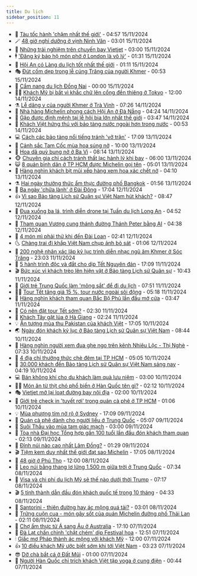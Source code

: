 ```yaml
---
title: Du lịch
sidebar_position: 11
---
```


<!-- vnexpress-du-lich:START -->
- 💂 [Tàu tốc hành &#39;chậm nhất thế giới&#39;](https://vnexpress.net/tau-toc-hanh-cham-nhat-the-gioi-4816110.html) - 04:57 15/11/2024
- 🪄 [48 giờ nghỉ dưỡng ở vịnh Ninh Vân](https://vnexpress.net/48-gio-nghi-duong-o-vinh-ninh-van-4815662.html) - 03:01 15/11/2024
- 🦅 [Những trải nghiệm trên chuyến bay Vietjet](https://vnexpress.net/nhung-trai-nghiem-tren-chuyen-bay-vietjet-4816141.html) - 03:00 15/11/2024
- 🕴 [&#39;Đăng ký bảo hộ món phở ở London là vô lý&#39;](https://vnexpress.net/dang-ky-bao-ho-mon-pho-o-london-la-vo-ly-4813384.html) - 01:31 15/11/2024
- 👀 [Hội An có Làng du lịch tốt nhất thế giới](https://vnexpress.net/hoi-an-co-lang-du-lich-tot-nhat-the-gioi-4816234.html) - 01:11 15/11/2024
- 🎭 [Đút cốm dẹp trong lễ cúng Trăng của người Khmer](https://vnexpress.net/dut-com-dep-trong-le-cung-trang-cua-nguoi-khmer-4816182.html) - 00:53 15/11/2024
- 🦒 [Cẩm nang du lịch Đồng Nai](https://vnexpress.net/cam-nang-du-lich-dong-nai-4811218.html) - 00:00 15/11/2024
- 👨‍🏫 [Khách Mỹ bị bắt vì khắc chữ lên cổng đền thiêng ở Tokyo](https://vnexpress.net/khach-my-bi-bat-vi-khac-chu-len-cong-den-thieng-o-tokyo-4816022.html) - 12:00 14/11/2024
- ⚗️ [Lễ dâng y của người Khmer ở Trà Vinh](https://vnexpress.net/le-dang-y-cua-nguoi-khmer-o-tra-vinh-4815107.html) - 07:26 14/11/2024
- 🥸 [Nhà hàng Michelin phong cách Hội An ở Đà Nẵng](https://vnexpress.net/nha-hang-michelin-phong-cach-hoi-an-o-da-nang-4783476.html) - 04:24 14/11/2024
- 🤠 [Gặp được định mệnh tại lễ hội bia lớn nhất thế giới](https://vnexpress.net/gap-duoc-dinh-menh-tai-le-hoi-bia-lon-nhat-the-gioi-4815254.html) - 03:47 14/11/2024
- 🚀 [Khách Việt hứng thú với bảo tàng nước ngoài hơn trong nước](https://vnexpress.net/khach-viet-hung-thu-voi-bao-tang-nuoc-ngoai-hon-trong-nuoc-4815488.html) - 00:53 14/11/2024
- 💻 [Cách các bảo tàng nổi tiếng tránh &#39;vỡ trận&#39;](https://vnexpress.net/cach-cac-bao-tang-noi-tieng-tranh-vo-tran-4815637.html) - 17:09 13/11/2024
- 💼 [Cảnh sắc Tam Cốc mùa hoa súng nở](https://vnexpress.net/canh-sac-tam-coc-mua-hoa-sung-no-4815599.html) - 10:00 13/11/2024
- 🤡 [Hoa dã quỳ bung nở ở Ba Vì](https://vnexpress.net/hoa-da-quy-bung-no-o-ba-vi-4815517.html) - 08:14 13/11/2024
- 🐵 [Chuyên gia chỉ cách tránh thất lạc hành lý khi bay](https://vnexpress.net/chuyen-gia-chi-cach-tranh-that-lac-hanh-ly-khi-bay-4815100.html) - 06:00 13/11/2024
- 😺 [8 quán bình dân ở TP HCM được Michelin gọi tên](https://vnexpress.net/8-quan-binh-dan-o-tp-hcm-duoc-michelin-goi-ten-4815268.html) - 05:01 13/11/2024
- 🌈 [Hàng nghìn khách bịt mũi xếp hàng xem hoa xác chết nở](https://vnexpress.net/hang-nghin-khach-bit-mui-xep-hang-xem-hoa-xac-chet-no-4815465.html) - 04:10 13/11/2024
- ⚗️ [Hai ngày thưởng thức ẩm thực đường phố Bangkok](https://vnexpress.net/hai-ngay-thuong-thuc-am-thuc-duong-pho-bangkok-4814401.html) - 01:56 13/11/2024
- 👀 [Ba ngày &#39;chữa lành&#39; ở Đài Đông](https://vnexpress.net/ba-ngay-chua-lanh-o-dai-dong-4814210.html) - 17:04 12/11/2024
- 👍 [Vì sao Bảo tàng Lịch sử Quân sự Việt Nam hút khách?](https://vnexpress.net/vi-sao-bao-tang-lich-su-quan-su-viet-nam-hut-khach-4815034.html) - 08:47 12/11/2024
- 💄 [Đua xuồng ba lá, trình diễn drone tại Tuần du lịch Long An](https://vnexpress.net/dua-xuong-ba-la-trinh-dien-drone-tai-tuan-du-lich-long-an-4815071.html) - 04:52 12/11/2024
- 🥷 [Tham quan Vương cung thánh đường Thánh Peter bằng AI](https://vnexpress.net/tham-quan-vuong-cung-thanh-duong-thanh-peter-bang-ai-4815080.html) - 04:38 12/11/2024
- 📝 [4 món mì phải thử khi đến Đài Loan](https://vnexpress.net/4-mon-mi-phai-thu-khi-den-dai-loan-4814572.html) - 02:41 12/11/2024
- 🌜 [Chàng trai đi khắp Việt Nam chụp ảnh bò sát](https://vnexpress.net/chang-trai-di-khap-viet-nam-chup-anh-bo-sat-4812568.html) - 01:06 12/11/2024
- 📝 [200 nghệ nhân xác lập kỷ lục trình diễn nhạc ngũ âm Khmer ở Sóc Trăng](https://vnexpress.net/200-nghe-nhan-xac-lap-ky-luc-trinh-dien-nhac-ngu-am-khmer-o-soc-trang-4814869.html) - 23:03 11/11/2024
- 🧰 [5 hành trình độc và đắt cho dịp Tết Nguyên đán](https://vnexpress.net/5-hanh-trinh-doc-va-dat-cho-dip-tet-nguyen-dan-4813382.html) - 17:09 11/11/2024
- 🎬 [Bức xúc vì khách trèo lên hiện vật ở Bảo tàng Lịch sử Quân sự](https://vnexpress.net/buc-xuc-vi-khach-treo-len-hien-vat-o-bao-tang-lich-su-quan-su-4814614.html) - 10:43 11/11/2024
- 🧐 [Giới trẻ Trung Quốc làm &#39;mông sắt&#39; để đi du lịch](https://vnexpress.net/gioi-tre-trung-quoc-lam-mong-sat-de-di-du-lich-4814525.html) - 07:51 11/11/2024
- 👨‍🏫 [Tour Tết tăng giá 15 %, tour nước ngoài sôi động](https://vnexpress.net/tour-tet-tang-gia-15-tour-nuoc-ngoai-soi-dong-4812715.html) - 05:18 11/11/2024
- 🦣 [Hàng nghìn khách tham quan Bắc Bộ Phủ lần đầu mở cửa](https://vnexpress.net/hang-nghin-khach-tham-quan-bac-bo-phu-lan-dau-mo-cua-4814421.html) - 03:47 11/11/2024
- 🌋 [Có nên đặt tour Tết sớm?](https://vnexpress.net/co-nen-dat-tour-tet-som-4813613.html) - 02:30 11/11/2024
- 🦄 [Khách Tây gặt lúa ở Hà Giang](https://vnexpress.net/khach-tay-gat-lua-o-ha-giang-4814106.html) - 02:24 11/11/2024
- 💡 [Ấn tượng mùa thu Pakistan của khách Việt](https://vnexpress.net/an-tuong-mua-thu-pakistan-cua-khach-viet-4811735.html) - 17:05 10/11/2024
- 🌏 [Ngày đón khách kỷ lục ở Bảo tàng Lịch sử Quân sự Việt Nam](https://vnexpress.net/ngay-don-khach-ky-luc-o-bao-tang-lich-su-quan-su-viet-nam-4814335.html) - 08:44 10/11/2024
- 💂 [Hàng nghìn người xem đua ghe ngo trên kênh Nhiêu Lộc - Thị Nghè](https://vnexpress.net/hang-nghin-nguoi-xem-dua-ghe-ngo-tren-kenh-nhieu-loc-thi-nghe-4814325.html) - 07:33 10/11/2024
- 🤩 [4 địa chỉ thưởng thức chè đêm tại TP HCM](https://vnexpress.net/4-dia-chi-thuong-thuc-che-dem-tai-tp-hcm-4813550.html) - 05:05 10/11/2024
- 💪 [30.000 khách đến Bảo tàng Lịch sử Quân sự Việt Nam sáng nay](https://vnexpress.net/30-000-khach-den-bao-tang-lich-su-quan-su-viet-nam-sang-nay-4814286.html) - 04:19 10/11/2024
- 💻 [Bán không khí cho du khách làm quà lưu niệm](https://vnexpress.net/ban-khong-khi-cho-du-khach-lam-qua-luu-niem-4814027.html) - 03:00 10/11/2024
- 🧑‍💻 [Món ăn từ thịt chó phổ biến ở Hàn Quốc tên gì?](https://vnexpress.net/mon-an-tu-thit-cho-pho-bien-o-han-quoc-ten-gi-4814092.html) - 02:12 10/11/2024
- 🎭 [Vietjet mở lại loạt đường bay nội địa](https://vnexpress.net/vietjet-mo-lai-loat-duong-bay-noi-dia-4814190.html) - 02:00 10/11/2024
- 🧐 [Giới trẻ check in &#39;tuyết rơi&#39; trong quán cà phê ở TP HCM](https://vnexpress.net/gioi-tre-check-in-tuyet-roi-trong-quan-ca-phe-o-tp-hcm-4813602.html) - 01:06 10/11/2024
- 💡 [Mùa phượng tím nở rộ ở Sydney](https://vnexpress.net/mua-phuong-tim-no-ro-o-sydney-4814044.html) - 17:09 09/11/2024
- 🌊 [Quán cà phê dành cho người liều ở Trung Quốc](https://vnexpress.net/quan-ca-phe-danh-cho-nguoi-lieu-o-trung-quoc-4813668.html) - 05:07 09/11/2024
- 🎃 [Suôi Thầu vào mùa tam giác mạch](https://vnexpress.net/suoi-thau-vao-mua-tam-giac-mach-4812205.html) - 03:00 09/11/2024
- 🧠 [Tòa nhà Đại học Tổng hợp gần 100 tuổi lần đầu đón khách tham quan](https://vnexpress.net/toa-nha-dai-hoc-tong-hop-gan-100-tuoi-lan-dau-don-khach-tham-quan-4813819.html) - 02:13 09/11/2024
- 💄 [Đỉnh núi nào cao nhất Lâm Đồng?](https://vnexpress.net/dinh-nui-nao-cao-nhat-lam-dong-4812769.html) - 01:29 09/11/2024
- 🎬 [Tiệm kem duy nhất thế giới đạt sao Michelin](https://vnexpress.net/tiem-kem-duy-nhat-the-gioi-dat-sao-michelin-4813610.html) - 17:05 08/11/2024
- 🐻 [48 giờ ở Phú Thọ](https://vnexpress.net/48-gio-o-phu-tho-4813134.html) - 12:00 08/11/2024
- 🌝 [Leo núi bằng thang lơ lửng 1.500 m giữa trời ở Trung Quốc](https://vnexpress.net/leo-nui-bang-thang-lo-lung-1-500-m-giua-troi-o-trung-quoc-4813658.html) - 07:34 08/11/2024
- 🤩 [Visa và chi phí du lịch Mỹ sẽ thế nào dưới thời Trump](https://vnexpress.net/visa-va-chi-phi-du-lich-my-se-the-nao-duoi-thoi-trump-4813170.html) - 07:17 08/11/2024
- 🎬 [5 tỉnh thành dẫn đầu đón khách quốc tế trong 10 tháng](https://vnexpress.net/5-tinh-thanh-dan-dau-don-khach-quoc-te-trong-10-thang-4813311.html) - 04:33 08/11/2024
- 🦩 [Santorini - thiên đường hay ác mộng quá tải?](https://vnexpress.net/santorini-thien-duong-hay-ac-mong-qua-tai-4813458.html) - 03:01 08/11/2024
- 🦍 [Trứng cuộn cua - món gây sốt của quán Michelin đường phố Thái Lan](https://vnexpress.net/trung-cuon-cua-mon-gay-sot-cua-quan-michelin-duong-pho-thai-lan-4812781.html) - 02:11 08/11/2024
- 👀 [Chợ ẩm thực từ Á sang Âu ở Australia](https://vnexpress.net/cho-am-thuc-tu-a-sang-au-o-australia-4811135.html) - 17:10 07/11/2024
- 🧰 [Đà Lạt chấn chỉnh &#39;chặt chém&#39; dịp Festival hoa](https://vnexpress.net/da-lat-chan-chinh-chat-chem-dip-festival-hoa-4804452.html) - 12:51 07/11/2024
- 🕯 [Giấc mơ Pháp thành ác mộng với khách Mỹ](https://vnexpress.net/giac-mo-phap-thanh-ac-mong-voi-khach-my-4813214.html) - 12:00 07/11/2024
- 👍 [10 điều khách Mỹ ước biết sớm khi tới Việt Nam](https://vnexpress.net/10-dieu-khach-my-uoc-biet-som-khi-toi-viet-nam-4812850.html) - 03:23 07/11/2024
- 😎 [Dỡ chà bắt cá ở Đất Mũi](https://vnexpress.net/do-cha-bat-ca-o-dat-mui-4811896.html) - 01:00 07/11/2024
- 🐘 [Người Hàn Quốc chỉ trích khách Việt tập yoga ở cung điện](https://vnexpress.net/nguoi-han-quoc-chi-trich-khach-viet-tap-yoga-o-cung-dien-4812910.html) - 00:44 07/11/2024<!-- vnexpress-du-lich:END -->
